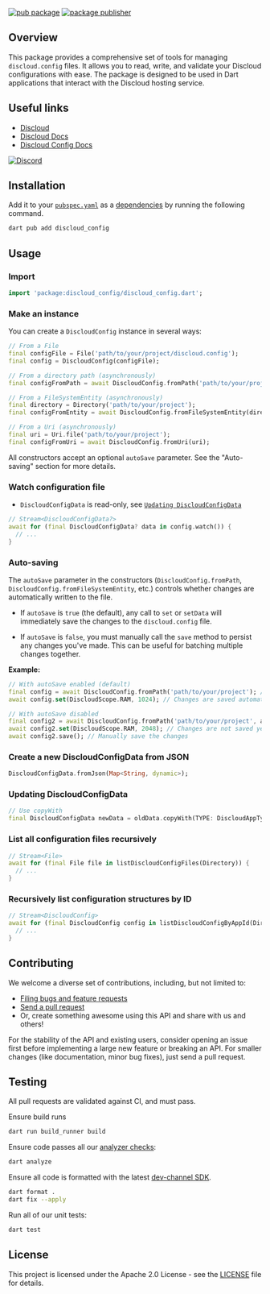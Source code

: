 <!-- markdownlint-disable MD041 -->

[![pub package](https://img.shields.io/pub/v/discloud_config.svg)][package_config]
[![package publisher](https://img.shields.io/pub/publisher/discloud_config.svg)][package_config_publisher]

## Overview

This package provides a comprehensive set of tools for managing `discloud.config` files. It allows you to read, write, and validate your Discloud configurations with ease. The package is designed to be used in Dart applications that interact with the Discloud hosting service.

## Useful links

- [Discloud](https://discloud.com)
- [Discloud Docs](https://docs.discloud.com)
- [Discloud Config Docs](https://docs.discloud.com/en/configurations/discloud.config)

[![Discord](https://discord.com/api/guilds/584490943034425391/widget.png?style=banner2)](https://discord.discloudbot.com)

## Installation

Add it to your [`pubspec.yaml`][pubspec] as a [dependencies] by running the following command.

```sh
dart pub add discloud_config
```

## Usage

### Import

```dart
import 'package:discloud_config/discloud_config.dart';
```

### Make an instance

You can create a `DiscloudConfig` instance in several ways:

```dart
// From a File
final configFile = File('path/to/your/project/discloud.config');
final config = DiscloudConfig(configFile);

// From a directory path (asynchronously)
final configFromPath = await DiscloudConfig.fromPath('path/to/your/project');

// From a FileSystemEntity (asynchronously)
final directory = Directory('path/to/your/project');
final configFromEntity = await DiscloudConfig.fromFileSystemEntity(directory);

// From a Uri (asynchronously)
final uri = Uri.file('path/to/your/project');
final configFromUri = await DiscloudConfig.fromUri(uri);
```

All constructors accept an optional `autoSave` parameter. See the "Auto-saving" section for more details.

### Watch configuration file

- `DiscloudConfigData` is read-only, see [`Updating DiscloudConfigData`](#updating-discloudconfigdata)

```dart
// Stream<DiscloudConfigData?>
await for (final DiscloudConfigData? data in config.watch()) {
  // ...
}
```

### Auto-saving

The `autoSave` parameter in the constructors (`DiscloudConfig.fromPath`, `DiscloudConfig.fromFileSystemEntity`, etc.) controls whether changes are automatically written to the file.

- If `autoSave` is `true` (the default), any call to `set` or `setData` will immediately save the changes to the `discloud.config` file.

- If `autoSave` is `false`, you must manually call the `save` method to persist any changes you've made. This can be useful for batching multiple changes together.

**Example:**

```dart
// With autoSave enabled (default)
final config = await DiscloudConfig.fromPath('path/to/your/project'); // autoSave is true
await config.set(DiscloudScope.RAM, 1024); // Changes are saved automatically

// With autoSave disabled
final config2 = await DiscloudConfig.fromPath('path/to/your/project', autoSave: false);
await config2.set(DiscloudScope.RAM, 2048); // Changes are not saved yet
await config2.save(); // Manually save the changes
```

### Create a new DiscloudConfigData from JSON

```dart
DiscloudConfigData.fromJson(Map<String, dynamic>);
```

### Updating DiscloudConfigData

```dart
// Use copyWith
final DiscloudConfigData newData = oldData.copyWith(TYPE: DiscloudAppType.bot.name/*"bot"*/);
```

### List all configuration files recursively

```dart
// Stream<File>
await for (final File file in listDiscloudConfigFiles(Directory)) {
  // ...
}
```

### Recursively list configuration structures by ID

```dart
// Stream<DiscloudConfig>
await for (final DiscloudConfig config in listDiscloudConfigByAppId(Directory, String)) {
  // ...
}
```

## Contributing

We welcome a diverse set of contributions, including, but not limited to:

- [Filing bugs and feature requests][new_issue]
- [Send a pull request][pull_request]
- Or, create something awesome using this API and share with us and others!

For the stability of the API and existing users, consider opening an issue
first before implementing a large new feature or breaking an API. For smaller
changes (like documentation, minor bug fixes), just send a pull request.

## Testing

All pull requests are validated against CI, and must pass.

Ensure build runs

```sh
dart run build_runner build
```

Ensure code passes all our [analyzer checks][analysis_options]:

```sh
dart analyze
```

Ensure all code is formatted with the latest [dev-channel SDK][dev_sdk].

```sh
dart format .
dart fix --apply
```

Run all of our unit tests:

```sh
dart test
```

## License

This project is licensed under the Apache 2.0 License - see the [LICENSE](LICENSE) file for details.

[analysis_options]: analysis_options.yaml
[dependencies]: https://dart.dev/tools/pub/dependencies
[dev_sdk]: https://dart.dev/get-dart
[new_issue]: https://github.com/discloud/discloud_config_dart/issues/new
[package_config]: https://pub.dev/packages/discloud_config
[package_config_publisher]: https://pub.dev/packages/discloud_config/publisher
[pubspec]: https://dart.dev/tools/pub/pubspec
[pull_request]: https://github.com/discloud/discloud_config_dart/pulls

